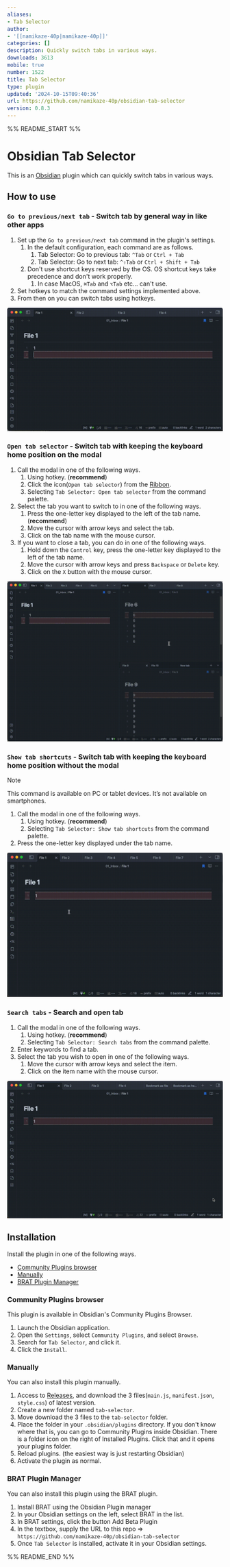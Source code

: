 ```yaml
---
aliases:
- Tab Selector
author:
- '[[namikaze-40p|namikaze-40p]]'
categories: []
description: Quickly switch tabs in various ways.
downloads: 3613
mobile: true
number: 1522
title: Tab Selector
type: plugin
updated: '2024-10-15T09:40:36'
url: https://github.com/namikaze-40p/obsidian-tab-selector
version: 0.8.3
---
```


%% README_START %%

# Obsidian Tab Selector

This is an [Obsidian](https://obsidian.md/) plugin which can quickly switch tabs in various ways.

## How to use

### `Go to previous/next tab` - Switch tab by general way in like other apps

1. Set up the `Go to previous/next tab` command in the plugin's settings.
    1. In the default configuration, each command are as follows.
        1. Tab Selector: Go to previous tab: `^Tab` or `Ctrl + Tab`
        1. Tab Selector: Go to next tab: `^⇧Tab` or `Ctrl + Shift + Tab`
    1. Don't use shortcut keys reserved by the OS. OS shortcut keys take precedence and don't work properly.
        1. In case MacOS, `⌘Tab` and `⌥Tab` etc… can't use.
1. Set hotkeys to match the command settings implemented above.
1. From then on you can switch tabs using hotkeys.

![demo](https://raw.githubusercontent.com/namikaze-40p/obsidian-tab-selector/main/demo/ver-0.5.0/switch-tab-in-history.gif)

### `Open tab selector` - Switch tab with keeping the keyboard home position on the modal

1. Call the modal in one of the following ways.
    1. Using hotkey. (**recommend**)
    1. Click the icon(`Open tab selector`) from the [Ribbon](https://help.obsidian.md/User+interface/Ribbon).
    1. Selecting `Tab Selector: Open tab selector` from the command palette.
1. Select the tab you want to switch to in one of the following ways.
    1. Press the one-letter key displayed to the left of the tab name. (**recommend**)
    1. Move the cursor with arrow keys and select the tab.
    1. Click on the tab name with the mouse cursor.
1. If you want to close a tab, you can do in one of the following ways.
    1. Hold down the `Control` key, press the one-letter key displayed to the left of the tab name.
    1. Move the cursor with arrow keys and press `Backspace` or `Delete` key.
    1. Click on the `X` button with the mouse cursor.

![demo](https://raw.githubusercontent.com/namikaze-40p/obsidian-tab-selector/main/demo/switch-tab.gif)

### `Show tab shortcuts` - Switch tab with keeping the keyboard home position without the modal

> [!NOTE]
>
> This command is available on PC or tablet devices. It’s not available on smartphones.

1. Call the modal in one of the following ways.
    1. Using hotkey. (**recommend**)
    1. Selecting `Tab Selector: Show tab shortcuts` from the command palette.
1. Press the one-letter key displayed under the tab name.

![demo](https://raw.githubusercontent.com/namikaze-40p/obsidian-tab-selector/main/demo/ver-0.6.0/switch-tab-without-modal.gif)

### `Search tabs` - Search and open tab

1. Call the modal in one of the following ways.
    1. Using hotkey. (**recommend**)
    1. Selecting `Tab Selector: Search tabs` from the command palette.
1. Enter keywords to find a tab.
1. Select the tab you wish to open in one of the following ways.
    1. Move the cursor with arrow keys and select the item.
    1. Click on the item name with the mouse cursor.

![demo](https://raw.githubusercontent.com/namikaze-40p/obsidian-tab-selector/main/demo/ver-0.7.0/search-tabs.gif)

## Installation

Install the plugin in one of the following ways.

- [Community Plugins browser](#community-plugins-browser)
- [Manually](#manually)
- [BRAT Plugin Manager](#brat-plugin-manager)

### Community Plugins browser

This plugin is available in Obsidian's Community Plugins Browser.

1. Launch the Obsidian application.
1. Open the `Settings`, select `Community Plugins`, and select `Browse`.
1. Search for `Tab Selector`, and click it.
1. Click the `Install`.

### Manually

You can also install this plugin manually.

1. Access to [Releases](https://github.com/namikaze-40p/obsidian-tab-selector/releases), and download the 3 files(`main.js`, `manifest.json`, `style.css`) of latest version.
1. Create a new folder named `tab-selector`.
1. Move download the 3 files to the `tab-selector` folder.
1. Place the folder in your `.obsidian/plugins` directory. If you don't know where that is, you can go to Community Plugins inside Obsidian. There is a folder icon on the right of Installed Plugins. Click that and it opens your plugins folder.
1. Reload plugins. (the easiest way is just restarting Obsidian)
1. Activate the plugin as normal.

### BRAT Plugin Manager

You can also install this plugin using the BRAT plugin.

1. Install BRAT using the Obsidian Plugin manager
1. In your Obsidian settings on the left, select BRAT in the list.
1. In BRAT settings, click the button Add Beta Plugin
1. In the textbox, supply the URL to this repo => `https://github.com/namikaze-40p/obsidian-tab-selector`
1. Once `Tab Selector` is installed, activate it in your Obsidian settings.


%% README_END %%